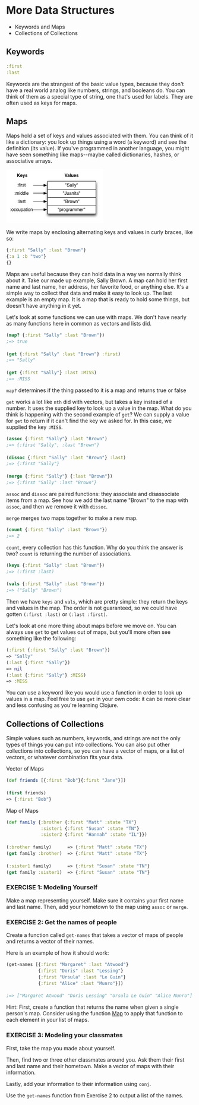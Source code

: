 More Data Structures
===============

* Keywords and Maps
* Collections of Collections

## Keywords

```clj
:first  
:last
```

Keywords are the strangest of the basic value types, because they don't have a real world analog like numbers, strings, and booleans do. You can think of them as a special type of string, one that's used for labels. They are often used as keys for maps.


## Maps

Maps hold a set of keys and values associated with them. You can think of it like a dictionary: you look up things using a word (a keyword) and see the definition (its value). If you've programmed in another language, you might have seen something like maps--maybe called dictionaries, hashes, or associative arrays.

![Map](../img/map.png)

We write maps by enclosing alternating keys and values in curly braces, like so:

```clj
{:first "Sally" :last "Brown"}
{:a 1 :b "two"}
{}
```

Maps are useful because they can hold data in a way we normally think about it. Take our made up example, Sally Brown. A map can hold her first name and last name, her address, her favorite food, or anything else. It's a simple way to collect that data and make it easy to look up. The last example is an empty map. It is a map that is ready to hold some things, but doesn't have anything in it yet.

Let's look at some functions we can use with maps. We don't have nearly as many functions here in common as vectors and lists did.


```clj
(map? {:first "Sally" :last "Brown"})
;=> true

(get {:first "Sally" :last "Brown"} :first)
;=> "Sally"

(get {:first "Sally"} :last :MISS)
;=> :MISS
```

`map?` determines if the thing passed to it is a map and returns true or false

`get` works a lot like `nth` did with vectors, but takes a key instead of a number. It uses the supplied key to look up a value in the map. What do you think is happening with the second example of `get`? We can supply a value for `get` to return if it can't find the key we asked for. In this case, we supplied the key `:MISS`.

```clj
(assoc {:first "Sally"} :last "Brown")
;=> {:first "Sally", :last "Brown"}

(dissoc {:first "Sally" :last "Brown"} :last)
;=> {:first "Sally"}

(merge {:first "Sally"} {:last "Brown"})
;=> {:first "Sally" :last "Brown"}
```

`assoc` and `dissoc` are paired functions: they associate and disassociate items from a map. See how we add the last name "Brown" to the map with `assoc`, and then we remove it with `dissoc`. 

`merge` merges two maps together to make a new map.


```clj
(count {:first "Sally" :last "Brown"})
;=> 2
```

`count`, every collection has this function. Why do you think the answer is two? `count` is returning the number of associations.

```clj
(keys {:first "Sally" :last "Brown"})
;=> (:first :last)

(vals {:first "Sally" :last "Brown"})
;=> ("Sally" "Brown")
```

Then we have `keys` and `vals`, which are pretty simple: they return the keys and values in the map. The order is not guaranteed, so we could have gotten `(:first :last)` or `(:last :first)`.


Let's look at one more thing about maps before we move on. You can always use `get` to get values out of maps, but you'll more often see something like the following:

```clj
(:first {:first "Sally" :last "Brown"})
=> "Sally"
(:last {:first "Sally"})
=> nil
(:last {:first "Sally"} :MISS)
=> :MISS
```

You can use a keyword like you would use a function in order to look up values in a map. Feel free to use `get` in your own code: it can be more clear and less confusing as you're learning Clojure.

## Collections of Collections

Simple values such as numbers, keywords, and strings are not the only types of things you can put into collections. You can also put other collections into collections, so you can have a vector of maps, or a list of vectors, or whatever combination fits your data.

Vector of Maps

```clj
(def friends [{:first "Bob"}{:first "Jane"}])

(first friends)
=> {:first "Bob"}
```

Map of Maps

```clj
(def family {:brother {:first "Matt" :state "TX"}
             :sister1 {:first "Susan" :state "TN"}
             :sister2 {:first "Hannah" :state "IL"}})

(:brother family)      => {:first "Matt" :state "TX"}
(get family :brother)  => {:first "Matt" :state "TX"}

(:sister1 family)      => {:first "Susan" :state "TN"}
(get family :sister1)  => {:first "Susan" :state "TN"}
```


### EXERCISE 1: Modeling Yourself

Make a map representing yourself. Make sure it contains your first name and last name. Then, add your hometown to the map using `assoc` or `merge`.


### EXERCISE 2: Get the names of people

Create a function called `get-names` that takes a vector of maps of people and returns a vector of their names.

Here is an example of how it should work:

```clj
(get-names [{:first "Margaret" :last "Atwood"}
            {:first "Doris" :last "Lessing"}
            {:first "Ursula" :last "Le Guin"}
            {:first "Alice" :last "Munro"}])

;=> ["Margaret Atwood" "Doris Lessing" "Ursula Le Guin" "Alice Munro"]
```

Hint: First, create a function that returns the name when given a single person's map. Consider using the function [Map](http://clojuredocs.org/clojure_core/clojure.core/map) to apply that function to each element in your list of maps.


### EXERCISE 3: Modeling your classmates

First, take the map you made about yourself.

Then, find two or three other classmates around you. Ask them their first and last name and their hometown. Make a vector of maps with their information.

Lastly, add your information to their information using `conj`.

Use the `get-names` function from Exercise 2 to output a list of the names.
